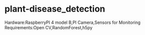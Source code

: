 # plant-disease_detection

Hardware:RaspberryPI 4 model B,PI Camera,Sensors for Monitoring
Requirements:Open CV,RandomForest,h5py
